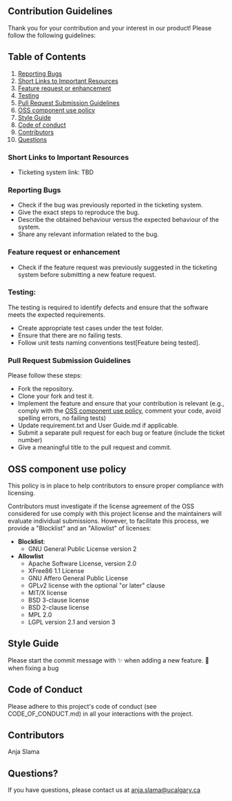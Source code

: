## Contribution Guidelines
Thank you for your contribution and your interest in our product!
Please follow the following guidelines:

## Table of Contents
1. [Reporting Bugs](#Reporting-Bugs)
2. [Short Links to Important Resources](#Short-Links-to-Important-Resources)
3. [Feature request or enhancement](#Feature-request-or-enhancement)
4. [Testing](#testing)
5. [Pull Request Submission Guidelines](#Pull-Request-Submission-Guidelines)
6. [OSS component use policy](#OSS-component-use-policy)
7. [Style Guide](#Style-Guide)
8. [Code of conduct](#code-of-conduct)
9. [Contributors](#Contributors)
10. [Questions](#Questions)


### Short Links to Important Resources
- Ticketing system link: TBD

### Reporting Bugs
- Check if the bug was previously reported in the ticketing system.
- Give the exact steps to reproduce the bug.
- Describe the obtained behaviour versus the expected behaviour of the system.
- Share any relevant information related to the bug.

### Feature request or enhancement
- Check if the feature request was previously suggested in the ticketing system before submitting a new feature request. 

### Testing:
The testing is required to identify defects and ensure that the software meets the expected requirements.
- Create appropriate test cases under the test folder.
- Ensure that there are no failing tests.
- Follow unit tests naming conventions test\[Feature being tested].

### Pull Request Submission Guidelines
Please follow these steps:
- Fork the repository.
- Clone your fork and test it.
- Implement the feature and ensure that your contribution is relevant (e.g., comply with the [OSS component use policy](#OSS-component-use-policy), comment your code, avoid spelling errors, no failing tests)
- Update requirement.txt and User Guide.md if applicable.
- Submit a separate pull request for each bug or feature (include the ticket number)
- Give a meaningful title to the pull request and commit.

## OSS component use policy
This policy is in place to help contributors to ensure proper compliance with licensing.

Contributors must investigate if the license agreement of the OSS considered for use comply with this project license and the maintainers will evaluate individual submissions.
However, to facilitate this process, we provide a "Blocklist" and an "Allowlist" of licenses:
- **Blocklist**: 
  - GNU General Public License version 2
- **Allowlist**
  - Apache Software License, version 2.0
  - XFree86 1.1 License
  - GNU Affero General Public License
  - GPLv2 license with the optional "or later" clause 
  - MIT/X license
  - BSD 3-clause license 
  - BSD 2-clause license
  - MPL 2.0
  - LGPL version 2.1 and version 3
  
## Style Guide
Please start the commit message with 
:sparkles: when adding a new feature.
:bug: when fixing a bug
  
## Code of Conduct
Please adhere to this project's code of conduct (see CODE_OF_CONDUCT.md) in all your interactions with the project.

## Contributors
Anja Slama

## Questions?
If you have questions, please contact us at anja.slama@ucalgary.ca
